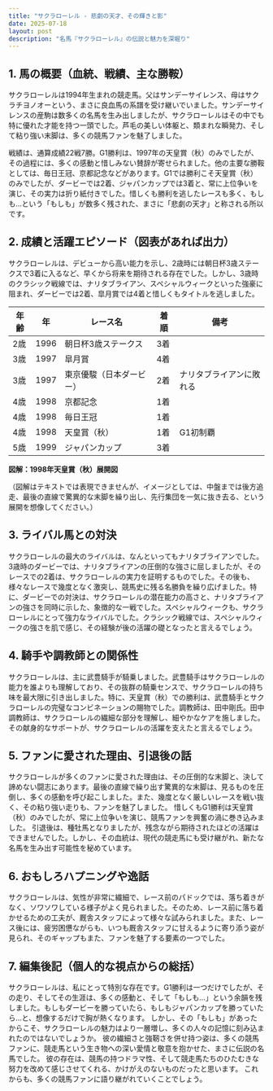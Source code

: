 ```yaml
---
title: "サクラローレル - 悲劇の天才、その輝きと影"
date: 2025-07-18
layout: post
description: "名馬『サクラローレル』の伝説と魅力を深堀り"
---
```


## 1. 馬の概要（血統、戦績、主な勝鞍）

サクラローレルは1994年生まれの競走馬。父はサンデーサイレンス、母はサクラチヨノオーという、まさに良血馬の系譜を受け継いでいました。サンデーサイレンスの産駒は数多くの名馬を生み出しましたが、サクラローレルはその中でも特に優れた才能を持つ一頭でした。芦毛の美しい体躯と、類まれな瞬発力、そして粘り強い末脚は、多くの競馬ファンを魅了しました。

戦績は、通算成績22戦7勝。G1勝利は、1997年の天皇賞（秋）のみでしたが、その過程には、多くの感動と惜しみない賛辞が寄せられました。他の主要な勝鞍としては、毎日王冠、京都記念などがあります。G1では勝利こそ天皇賞（秋）のみでしたが、ダービーでは2着、ジャパンカップでは3着と、常に上位争いを演じ、その実力は折り紙付きでした。惜しくも勝利を逃したレースも多く、もしも…という「もしも」が数多く残された、まさに「悲劇の天才」と称される所以です。


## 2. 成績と活躍エピソード（図表があれば出力）

サクラローレルは、デビューから高い能力を示し、2歳時には朝日杯3歳ステークスで3着に入るなど、早くから将来を期待される存在でした。しかし、3歳時のクラシック戦線では、ナリタブライアン、スペシャルウィークといった強豪に阻まれ、ダービーでは2着、皐月賞では4着と惜しくもタイトルを逃しました。

| 年齢 | 年 | レース名 | 着順 | 備考 |
|---|---|---|---|---|
| 2歳 | 1996 | 朝日杯3歳ステークス | 3着 |  |
| 3歳 | 1997 | 皐月賞 | 4着 |  |
| 3歳 | 1997 | 東京優駿（日本ダービー） | 2着 | ナリタブライアンに敗れる |
| 4歳 | 1998 | 京都記念 | 1着 |  |
| 4歳 | 1998 | 毎日王冠 | 1着 |  |
| 4歳 | 1998 | 天皇賞（秋） | 1着 | G1初制覇 |
| 5歳 | 1999 | ジャパンカップ | 3着 |  |


**図解：1998年天皇賞（秋）展開図**

（図解はテキストでは表現できませんが、イメージとしては、中盤までは後方追走、最後の直線で驚異的な末脚を繰り出し、先行集団を一気に抜き去る、という展開を想像してください。）


## 3. ライバル馬との対決

サクラローレルの最大のライバルは、なんといってもナリタブライアンでした。3歳時のダービーでは、ナリタブライアンの圧倒的な強さに屈しましたが、そのレースでの2着は、サクラローレルの実力を証明するものでした。その後も、様々なレースで幾度となく激突し、競馬史に残る名勝負を繰り広げました。特に、ダービーでの対決は、サクラローレルの潜在能力の高さと、ナリタブライアンの強さを同時に示した、象徴的な一戦でした。スペシャルウィークも、サクラローレルにとって強力なライバルでした。クラシック戦線では、スペシャルウィークの強さを肌で感じ、その経験が後の活躍の礎となったと言えるでしょう。


## 4. 騎手や調教師との関係性

サクラローレルは、主に武豊騎手が騎乗しました。武豊騎手はサクラローレルの能力を誰よりも理解しており、その抜群の騎乗センスで、サクラローレルの持ち味を最大限に引き出しました。特に、天皇賞（秋）での勝利は、武豊騎手とサクラローレルの完璧なコンビネーションの賜物でした。調教師は、田中剛氏。田中調教師は、サクラローレルの繊細な部分を理解し、細やかなケアを施しました。その献身的なサポートが、サクラローレルの活躍を支えたと言えるでしょう。


## 5. ファンに愛された理由、引退後の話

サクラローレルが多くのファンに愛された理由は、その圧倒的な末脚と、決して諦めない闘志にあります。最後の直線で繰り出す驚異的な末脚は、見るものを圧倒し、多くの感動を呼び起こしました。また、幾度となく厳しいレースを戦い抜く、その粘り強い走りも、ファンを魅了しました。  惜しくもG1勝利は天皇賞（秋）のみでしたが、常に上位争いを演じ、競馬ファンを興奮の渦に巻き込みました。  引退後は、種牡馬となりましたが、残念ながら期待されたほどの活躍はできませんでした。しかし、その血統は、現代の競走馬にも受け継がれ、新たな名馬を生み出す可能性を秘めています。


## 6. おもしろハプニングや逸話

サクラローレルは、気性が非常に繊細で、レース前のパドックでは、落ち着きがなく、ソワソワしている様子がよく見られました。そのため、レース前に落ち着かせるための工夫が、厩舎スタッフによって様々な試みられました。また、レース後には、疲労困憊ながらも、いつも厩舎スタッフに甘えるように寄り添う姿が見られ、そのギャップもまた、ファンを魅了する要素の一つでした。


## 7. 編集後記（個人的な視点からの総括）

サクラローレルは、私にとって特別な存在です。G1勝利は一つだけでしたが、その走り、そしてその生涯は、多くの感動と、そして「もしも…」という余韻を残しました。もしもダービーを勝っていたら、もしもジャパンカップを勝っていたら…と、想像するだけで胸が熱くなります。  しかし、その「もしも」があったからこそ、サクラローレルの魅力はより一層増し、多くの人々の記憶に刻み込まれたのではないでしょうか。  彼の繊細さと強靭さを併せ持つ姿は、多くの競馬ファンに、競走馬という生き物への深い愛情と敬意を抱かせた、まさに伝説の名馬でした。  彼の存在は、競馬の持つドラマ性、そして競走馬たちのひたむきな努力を改めて感じさせてくれる、かけがえのないものだったと思います。  これからも、多くの競馬ファンに語り継がれていくことでしょう。
